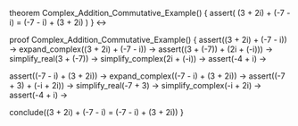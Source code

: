 theorem Complex_Addition_Commutative_Example() {
  assert(
    (3 + 2i) + (-7 - i) = (-7 - i) + (3 + 2i)
  )
} ↔

proof Complex_Addition_Commutative_Example() {
  assert((3 + 2i) + (-7 - i)) →
  expand_complex((3 + 2i) + (-7 - i)) →
  assert((3 + (-7)) + (2i + (-i))) →
  simplify_real(3 + (-7)) →
  simplify_complex(2i + (-i)) →
  assert(-4 + i) →
  
  assert((-7 - i) + (3 + 2i)) →
  expand_complex((-7 - i) + (3 + 2i)) →
  assert((-7 + 3) + (-i + 2i)) →
  simplify_real(-7 + 3) →
  simplify_complex(-i + 2i) →
  assert(-4 + i) →
  
  conclude((3 + 2i) + (-7 - i) = (-7 - i) + (3 + 2i))
}